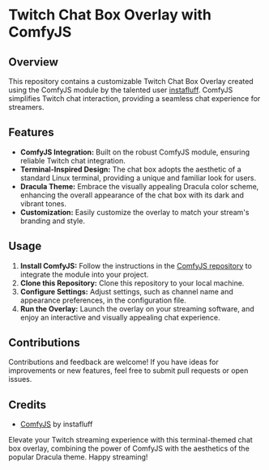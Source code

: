 # Twitch Chat Box Overlay with ComfyJS

## Overview
This repository contains a customizable Twitch Chat Box Overlay created using the ComfyJS module by the talented user [instafluff](https://github.com/instafluff). ComfyJS simplifies Twitch chat interaction, providing a seamless chat experience for streamers.

## Features
- **ComfyJS Integration:** Built on the robust ComfyJS module, ensuring reliable Twitch chat integration.
- **Terminal-Inspired Design:** The chat box adopts the aesthetic of a standard Linux terminal, providing a unique and familiar look for users.
- **Dracula Theme:** Embrace the visually appealing Dracula color scheme, enhancing the overall appearance of the chat box with its dark and vibrant tones.
- **Customization:** Easily customize the overlay to match your stream's branding and style.

## Usage
1. **Install ComfyJS:** Follow the instructions in the [ComfyJS repository](https://github.com/instafluff/ComfyJS) to integrate the module into your project.
2. **Clone this Repository:** Clone this repository to your local machine.
3. **Configure Settings:** Adjust settings, such as channel name and appearance preferences, in the configuration file.
4. **Run the Overlay:** Launch the overlay on your streaming software, and enjoy an interactive and visually appealing chat experience.

## Contributions
Contributions and feedback are welcome! If you have ideas for improvements or new features, feel free to submit pull requests or open issues.

## Credits
- [ComfyJS](https://github.com/instafluff/ComfyJS) by instafluff

Elevate your Twitch streaming experience with this terminal-themed chat box overlay, combining the power of ComfyJS with the aesthetics of the popular Dracula theme. Happy streaming!
